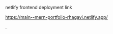 netlify frontend deployment link

https://main--mern-portfolio-rhagavi.netlify.app/




















.
